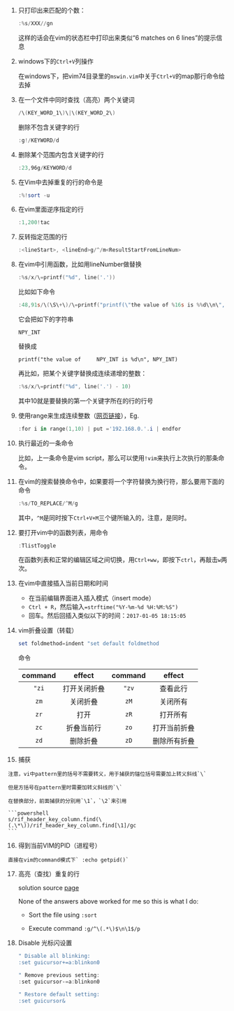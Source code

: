 1. 只打印出来匹配的个数：

   ```powershell
   :%s/XXX//gn
   ```

   这样的话会在vim的状态栏中打印出来类似“6 matches on 6 lines”的提示信息

   

2. windows下的`Ctrl+V`列操作

   在windows下，把vim74目录里的`mswin.vim`中关于`Ctrl+V`的map那行命令给去掉

   

3. 在一个文件中同时查找（高亮）两个关键词

   ```powershell
   /\(KEY_WORD_1\)\|\(KEY_WORD_2\)
   ```

   删除不包含关键字的行

   ```powershell
   :g!/KEYWORD/d
   ```

   

4. 删除某个范围内包含关键字的行

   ```powershell
   :23,96g/KEYWORD/d
   ```

   

5. 在Vim中去掉重复的行的命令是

   ```powershell
   :%!sort -u
   ```

   

6. 在vim里面逆序指定的行

   ```powershell
   :1,200!tac
   ```

   

7. 反转指定范围的行

   ```powershell
   :<lineStart>, <lineEnd>g/^/m<ResultStartFromLineNum>
   ```

   

8. 在vim中引用函数，比如用lineNumber做替换

   ```powershell
   :%s/x/\=printf("%d", line('.'))
   ```

   比如如下命令

   ```powershell
   :48,91s/\(\S\+\)/\=printf("printf(\"the value of %16s is %%d\\n\", %s)", submatch(1), submatch(1))
   ```

   它会把如下的字符串

   `NPY_INT`

   替换成

   `printf("the value of     NPY_INT is %d\n", NPY_INT)`

   

   再比如，把某个关键字替换成连续递增的整数：

   ```powershell
   :%s/x/\=printf("%d", line('.') - 10)
   ```

   其中10就是要替换的第一个关键字所在的行的行号

 

9. 使用range来生成连续整数（[网页链接](https://vim.fandom.com/wiki/Making_a_list_of_numbers)），Eg.

   ```powershell
   :for i in range(1,10) | put ='192.168.0.'.i | endfor
   ```

   

10. 执行最近的一条命令

    比如，上一条命令是vim script，那么可以使用`!vim`来执行上次执行的那条命令。



11. 在vim的搜索替换命令中，如果要将一个字符替换为换行符，那么要用下面的命令

    ```powershell
    :%s/TO_REPLACE/^M/g
    ```

    其中，`^M`是同时按下`Ctrl+V+M`三个键所输入的，注意，是同时。



12. 要打开vim中的函数列表，用命令

    ```powershell
    :TlistToggle
    ```

    在函数列表和正常的编辑区域之间切换，用`Ctrl+ww`，即按下`ctrl`，再敲击`w`两次。

    

13. 在vim中直接插入当前日期和时间
    - 在当前编辑界面进入插入模式（insert mode）
    - `Ctrl + R`，然后输入`=strftime("%Y-%m-%d %H:%M:%S")`
    - 回车。然后回插入类似以下的时间：`2017-01-05 18:15:05`



14. vim折叠设置（转载）

    ```powershell
    set foldmethod=indent "set default foldmethod
    ```

    命令

    | command |    effect    | command |    effect    |
    | :-----: | :----------: | :-----: | :----------: |
    |  `"zi`  | 打开关闭折叠 |  `"zv`  |   查看此行   |
    |  `zm`   |   关闭折叠   |  `zM`   |   关闭所有   |
    |  `zr`   |     打开     |  `zR`   |   打开所有   |
    |  `zc`   |  折叠当前行  |  `zo`   | 打开当前折叠 |
    |  `zd`   |   删除折叠   |  `zD`   | 删除所有折叠 |

    

15.  捕获

    注意，vi中pattern里的括号不需要转义，用于捕获的锚位括号需要加上转义斜线`\`

    但是方括号在pattern里时需要加转义斜线的`\`

    在替换部分，前面捕获的分别用`\1`，`\2`来引用

    ```powershell
    s/rif_header_key_column.find(\(.\*\))/rif_header_key_column.find[\1]/gc
    ```

    

16.  得到当前VIM的PID（进程号）

    直接在vim的command模式下` :echo getpid()`

 

17. 高亮（查找）重复的行

    solution source [page](https://stackoverflow.com/questions/1268032/how-can-i-mark-highlight-duplicate-lines-in-vi-editor)

    None of the answers above worked for me so this is what I do:

    - Sort the file using `:sort`

    - Execute command `:g/^\(.*\)$\n\1$/p`

 

18. Disable 光标闪设置

    ```powershell
    " Disable all blinking:
    :set guicursor+=a:blinkon0
    
    " Remove previous setting:
    :set guicursor-=a:blinkon0
    
    " Restore default setting:
    :set guicursor&
    ```

    

 



 
